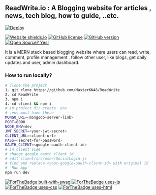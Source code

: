 ## ReadWrite.io : A Blogging website for articles , news, tech blog, how to guide, ..etc.

[![Deploy](https://www.herokucdn.com/deploy/button.svg)](https://readwrite0.herokuapp.com) 

[![Website shields.io](https://img.shields.io/website-up-down-green-red/http/shields.io.svg)](https://readwrite0.herokuapp.com) [![GitHub license](https://img.shields.io/github/license/Naereen/StrapDown.js.svg)](https://github.com/MasterKN48/blogs/master/LICENSE)  [![GitHub version](https://badge.fury.io/gh/Naereen%2FStrapDown.js.svg)]()  [![Open Source? Yes!](https://badgen.net/badge/Open%20Source%20%3F/Yes%21/blue?icon=github)](https://github.com/MasterKN48/ReadWrite)

It is a MERN stack based blogging website where users can read, write, comment, profile management , follow other user, like blogs, get daily updates and user, admin dashboard. 

### How to run locally?

```bash
# clone the project
1. git clone https://github.com/MasterKN48/ReadWrite
2. cd ReadWrite
3. npm i
4. cd client && npm i
# in project dir create .env
# .env must have these
MONGO_URI=<mongodb-server-link>
PORT=8000
NODE_ENV=dev
JWT_SECRET=<your-jwt-secret>
CLIENT_URL=<client-url>
PASS=<secret-for-password>
OAUTH_CLIENT=<google-oauth-client-id>
# in client side
# change google oauth client id
# edit client/src/user/SocialLogin.js
# find and replace <your-google-oauth-client-id> with original id
# `Run App`
npm run dev
```



[![ForTheBadge built-with-swag](http://ForTheBadge.com/images/badges/built-with-swag.svg)](https://hithub.com/MasterKN48/)  [![ForTheBadge uses-js](http://ForTheBadge.com/images/badges/uses-js.svg)](http://ForTheBadge.com)  [![ForTheBadge uses-css](http://ForTheBadge.com/images/badges/uses-css.svg)](http://ForTheBadge.com)  [![ForTheBadge uses-html](http://ForTheBadge.com/images/badges/uses-html.svg)](http://ForTheBadge.com)